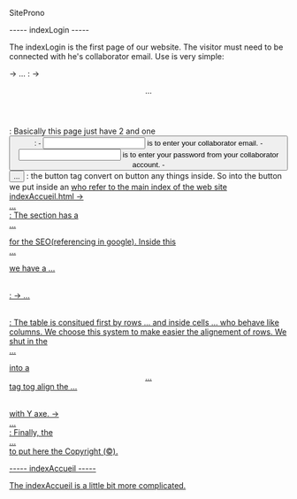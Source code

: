 SiteProno

----- indexLogin -----

The indexLogin is the first page of our website. The visitor must need to be connected with he's collaborator email. Use is very simple:

-> <body>...</body> :
    -> <header>...</header> :
        Basically this page just have 2 <inputs> and one <button>:
                - <input type="email"> is to enter your collaborator email.
                - <input type="password"> is to enter your password from your collaborator account.
                - <button> ... </button> :  the button tag convert on button any things inside. So into the button we put                                   inside an <a href="..."> who refer to the main index of the web site                                            indexAccueil.html
    -> <section>...</section> :
        The section has a <form>...</form> for the SEO(referencing in google). Inside this <form>...</form> we have a <table>...</table>:
        -> <table>...</table>:
            The table is consitued first by rows <tr>...</tr> and inside cells <td>...</td> who behave like columns.
            We choose this system to make easier the alignement of rows.
        We shut in the <form>...</form> into a <center>...</center> tag tog align the <table>...</table> with Y axe.
    -> <footer>...</footer> :
        Finally, the <footer>...</footer> to put here the Copyright (©).



----- indexAccueil -----

The indexAccueil is a little bit more complicated. 
